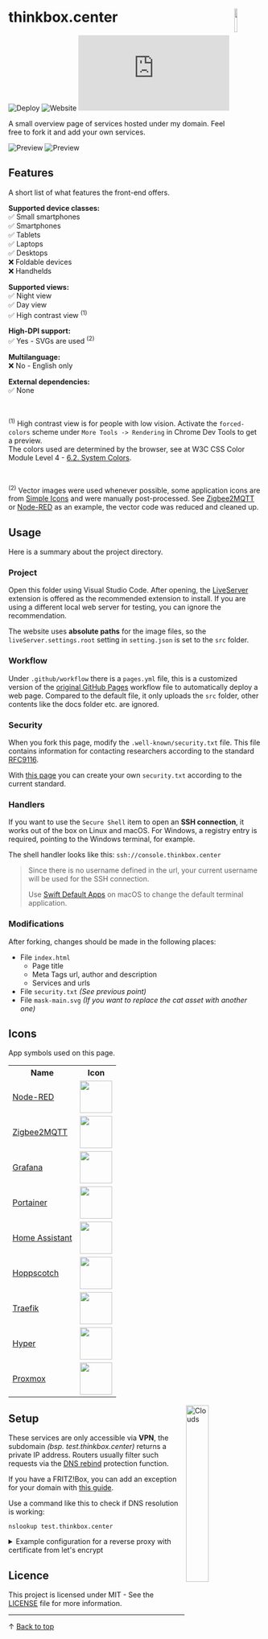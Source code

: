 # thinkbox.center <img width="11%" align="right" src="src/favicon.svg"></img>

![Deploy](https://img.shields.io/github/deployments/patbec/thinkbox.center/github-pages?label=deploy) ![Website](https://img.shields.io/website?down_color=red&down_message=offline&up_color=brightgreen&up_message=online&url=https%3A%2F%2Fthinkbox.center) ![html](https://img.shields.io/github/size/patbec/thinkbox.center/src/index.html?label=html)

A small overview page of services hosted under my domain. Feel free to fork it and add your own services.

![Preview](./docs/website-preview-dark.png#gh-dark-mode-only)
![Preview](./docs/website-preview-light.png#gh-light-mode-only)

## Features

A short list of what features the front-end offers.

<b>Supported device classes:</b><br>
✅ Small smartphones<br>
✅ Smartphones<br>
✅ Tablets<br>
✅ Laptops<br>
✅ Desktops<br>
❌ Foldable devices<br>
❌ Handhelds<br>

<b>Supported views:</b><br>
✅ Night view<br>
✅ Day view<br>
✅ High contrast view <sup>(1)</sup>

<b>High-DPI support:</b><br>
✅ Yes - SVGs are used <sup>(2)</sup><br>

<b>Multilanguage:</b><br>
❌ No - English only<br>

<b>External dependencies:</b><br>
✅ None<br>

<br>

<sup>(1)</sup>
High contrast view is for people with low vision. Activate the `forced-colors` scheme under `More Tools -> Rendering` in Chrome Dev Tools to get a preview.<br>
The colors used are determined by the browser, see at W3C CSS Color Module Level 4 - [6.2. System Colors](https://www.w3.org/TR/css-color-4/#css-system-colors).

<br>

<sup>(2)</sup>
Vector images were used whenever possible, some application icons are from [Simple Icons](https://simpleicons.org/) and were manually post-processed. See [Zigbee2MQTT](https://github.com/patbec/thinkbox.center/blob/f6a5288f53e902a0a1a430dea4d855bf444f1367/src/images/apps/zigbee2mqtt.svg?short_path=c657464) or [Node-RED](https://github.com/patbec/thinkbox.center/blob/f6a5288f53e902a0a1a430dea4d855bf444f1367/src/images/apps/nodered.svg?short_path=cdbf839) as an example, the vector code was reduced and cleaned up.

## Usage

Here is a summary about the project directory.

### Project

Open this folder using Visual Studio Code. After opening, the [LiveServer](https://marketplace.visualstudio.com/items?itemName=ritwickdey.LiveServer) extension is offered as the recommended extension to install. If you are using a different local web server for testing, you can ignore the recommendation.

The website uses **absolute paths** for the image files, so the `liveServer.settings.root` setting in `setting.json` is set to the `src` folder.

### Workflow

Under `.github/workflow` there is a `pages.yml` file, this is a customized version of the [original GitHub Pages](https://github.com/marketplace/actions/deploy-to-github-pages) workflow file to automatically deploy a web page. Compared to the default file, it only uploads the `src` folder, other contents like the docs folder etc. are ignored.

### Security

When you fork this page, modify the `.well-known/security.txt` file. This file contains information for contacting researchers according to the standard [RFC9116](https://www.rfc-editor.org/rfc/rfc9116).

With [this page](https://securitytxt.org/) you can create your own `security.txt` according to the current standard.

### Handlers

If you want to use the `Secure Shell` item to open an **SSH connection**, it works out of the box on Linux and macOS. For Windows, a registry entry is required, pointing to the Windows terminal, for example.

The shell handler looks like this: `ssh://console.thinkbox.center`

> Since there is no username defined in the url, your current username will be used for the SSH connection.
>
> Use [Swift Default Apps](https://formulae.brew.sh/cask/swiftdefaultappsprefpane) on macOS to change the default terminal application.

### Modifications

After forking, changes should be made in the following places:

* File `index.html`
  * Page title
  * Meta Tags url, author and description
  * Services and urls
* File `security.txt` _(See previous point)_
* File `mask-main.svg` _(If you want to replace the cat asset with another one)_

## Icons

App symbols used on this page.

<table>
	<tr>
		<th>Name</th>
		<th>Icon</th>
 	</tr>
 	<tr>
  	<td>
			<a href="https://nodered.org">Node-RED</a>
		</td>
   	<td align="center">
      <img height=64px src="src/images/apps/nodered.svg"></img>
    </td>
 	</tr>
 	<tr>
  	<td>
			<a href="https://www.zigbee2mqtt.io">Zigbee2MQTT</a>
		</td>
   	<td align="center">
      <img height=64px src="src/images/apps/zigbee2mqtt.svg"></img>
    </td>
 	</tr>
 	<tr>
  	<td>
			<a href="https://grafana.com">Grafana</a>
		</td>
		<td align="center">
			<img height=64px src="src/images/apps/grafana.svg"></img>
		</td>
 	</tr>
 	<tr>
  	<td>
			<a href="https://www.portainer.io">Portainer</a>
		</td>
		<td align="center">
			<img height=64px src="src/images/apps/portainer.svg"></img>
		</td>
 	</tr>
 	<tr>
  	<td>
			<a href="https://www.home-assistant.io">Home Assistant</a>
		</td>
   	<td align="center">
			<img height=64px src="src/images/apps/homeassistant.svg"></img>
		</td>
 	</tr>
 	<tr>
  	<td>
			<a href="https://hoppscotch.io">Hoppscotch</a>
		</td>
		<td align="center">
			<img height=64px src="src/images/apps/hoppscotch.png"></img>
		</td>
 	</tr>
 	<tr>
  	<td>
			<a href="https://traefik.io/traefik">Traefik</a>
		</td>
		<td align="center">
			<img height=64px src="src/images/apps/traefik.svg"></img>
		</td>
 	</tr>
 	<tr>
  	<td>
			<a href="https://hyper.is/">Hyper</a>
		</td>
		<td align="center">
			<img height=64px src="src/images/apps/hyper.svg"></img>
		</td>
 	</tr>
 	<tr>
  	<td>
			<a href="https://www.proxmox.com/">Proxmox</a>
		</td>
		<td align="center">
			<img height=64px src="src/images/apps/proxmox.svg"></img>
		</td>
 	</tr>
</table>

<img align="right" width="30%" src="docs/clouds.svg" alt="Clouds"/>

## Setup

These services are only accessible via <b>VPN</b>, the subdomain <i>(bsp. test.thinkbox.center)</i> returns a private IP address. Routers usually filter such requests via the [DNS rebind](https://en.wikipedia.org/wiki/DNS_rebinding) protection function.

If you have a FRITZ!Box, you can add an exception for your domain with [this guide](https://avm.de/service/wissensdatenbank/dok/FRITZ-Box-7390/663_DNS-Auflosung-privater-IP-Adressen-nicht-moglich/).

Use a command like this to check if DNS resolution is working:
```
nslookup test.thinkbox.center
```

<details>
  <summary>Example configuration for a reverse proxy with certificate from let's encrypt</summary>

### Treafik

A sample config to provide a HTTPS connection for docker services.

```
version: '3.9'
services:
  traefik:
    container_name: traefik
    image: "traefik:v2.8"
    restart: unless-stopped
    volumes:
      - /var/run/docker.sock:/var/run/docker.sock:ro
      - /var/lib/certificates:/certificates
    command:
      - --api.dashboard=true
      - --providers.docker=true
      - --providers.docker.exposedbydefault=true
      - --certificatesresolvers.letsencrypt.acme.dnschallenge=true
      - --certificatesresolvers.letsencrypt.acme.dnschallenge.provider=joker
      - --certificatesresolvers.letsencrypt.acme.email=info@thinkbox.center
      - --certificatesresolvers.letsencrypt.acme.storage=/certificates/acme.json
      - --entrypoints.web.address=:80
      - --entrypoints.web.http.redirections.entrypoint.to=websecure
      - --entrypoints.web.http.redirections.entrypoint.scheme=https
      - --entrypoints.web.http.redirections.entrypoint.permanent=true
      - --entrypoints.websecure.address=:443
      - --entrypoints.websecure.http.tls=true
      - --entrypoints.websecure.http.tls.certResolver=letsencrypt
      - --entrypoints.websecure.http.tls.domains[0].main=thinkbox.center
      - --entrypoints.websecure.http.tls.domains[0].sans=*.thinkbox.center
    ports:
      - "80:80"
      - "443:443"
    environment:
      - JOKER_API_MODE=SVC
      - JOKER_USERNAME=${SECRET_DNS_JOKER_USERNAME}
      - JOKER_PASSWORD=${SECRET_DNS_JOKER_PASSWORD}
    networks:
      - default
    labels:
      - traefik.http.routers.dashboard.rule=Host(`traefik.thinkbox.center`)
      - traefik.http.routers.dashboard.service=api@internal
      - traefik.http.routers.dashboard.entrypoints=websecure
      - traefik.http.middlewares.exceptions.errors.service=serviceError
      - traefik.http.middlewares.exceptions.errors.query=/{status}.html
```

Use a DNS wildcard `A/AAAA-Record` to forward all requests to your Traefik.

</details>

## Licence

This project is licensed under MIT - See the [LICENSE](/LICENSE) file for more information.

---

&uarr; [Back to top](#thinkboxcenter)
